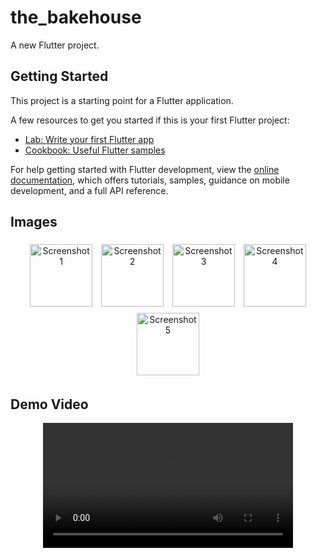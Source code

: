 # the_bakehouse

A new Flutter project.

## Getting Started

This project is a starting point for a Flutter application.

A few resources to get you started if this is your first Flutter project:

- [Lab: Write your first Flutter app](https://docs.flutter.dev/get-started/codelab)
- [Cookbook: Useful Flutter samples](https://docs.flutter.dev/cookbook)

For help getting started with Flutter development, view the
[online documentation](https://docs.flutter.dev/), which offers tutorials,
samples, guidance on mobile development, and a full API reference.

## Images

<p align="center">
  <img src="https://github.com/user-attachments/assets/ddef1887-5ef4-443f-93b2-eac1bb92ea8a" alt="Screenshot 1" style="width:100px; height:auto; margin: 5px;">
  <img src="https://github.com/user-attachments/assets/b44e2621-a710-4db9-8c68-4d9da690a1ad" alt="Screenshot 2" style="width:100px; height:auto; margin: 5px;">
  <img src="https://github.com/user-attachments/assets/25fc316b-c540-4609-a9dd-d7e1074d56a9" alt="Screenshot 3" style="width:100px; height:auto; margin: 5px;">
  <img src="https://github.com/user-attachments/assets/3aadb5e6-c9f0-4631-a1c4-cf9389ca20b1" alt="Screenshot 4" style="width:100px; height:auto; margin: 5px;">
  <img src="https://github.com/user-attachments/assets/202fd5a2-7aad-42fd-a0d0-29e5bc09c888" alt="Screenshot 5" style="width:100px; height:auto; margin: 5px;">
</p>

## Demo Video

<p align="center">
  <video width="100%" controls style="max-width:400px;">
    <source src="https://github.com/user-attachments/assets/e5e9f831-487a-4255-b2a9-ccc03d36505b" type="video/mp4">
    Your browser does not support the video tag.
  </video>
</p>
